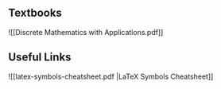 ## Textbooks

![[Discrete Mathematics with Applications.pdf]]

## Useful Links

![[latex-symbols-cheatsheet.pdf |LaTeX Symbols Cheatsheet]]


